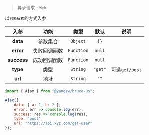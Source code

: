 > 异步请求 - `Web`

以`对象解构`的方式入参

入参|功能|类型|默认|说明
:-:|:-:|:-:|:-:|-
**data**|参数集合|`Object`|`{}`
**error**|失败回调函数|`Function`|`null`
**success**|成功回调函数|`Function`|`null`
**type**|类型|`String`|`"get"`|可选`get/post`
**url**|地址|`String`|`""`

```js
import { Ajax } from "@yangzw/bruce-us";

Ajax({
	data: { a: 1, b: 2 },
	error: err => console.log(err),
	success: res => console.log(res),
	type: "post",
	url: "https://api.xyz.com/get-user"
});
```